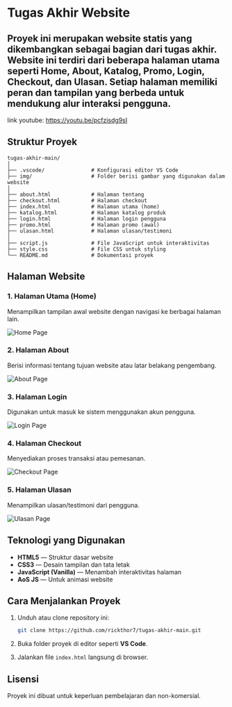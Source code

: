 # Tugas Akhir Website

Proyek ini merupakan website statis yang dikembangkan sebagai bagian dari tugas akhir. Website ini terdiri dari beberapa halaman utama seperti **Home**, **About**, **Katalog**, **Promo**, **Login**, **Checkout**, dan **Ulasan**.
Setiap halaman memiliki peran dan tampilan yang berbeda untuk mendukung alur interaksi pengguna.
---
link youtube: https://youtu.be/pcfzisdg9sI

## Struktur Proyek

```
tugas-akhir-main/
│
├── .vscode/               # Konfigurasi editor VS Code
├── img/                   # Folder berisi gambar yang digunakan dalam website
│
├── about.html             # Halaman tentang
├── checkout.html          # Halaman checkout
├── index.html             # Halaman utama (home)
├── katalog.html           # Halaman katalog produk
├── login.html             # Halaman login pengguna
├── promo.html             # Halaman promo (awal)
├── ulasan.html            # Halaman ulasan/testimoni
│
├── script.js              # File JavaScript untuk interaktivitas
├── style.css              # File CSS untuk styling
└── README.md              # Dokumentasi proyek
```



## Halaman Website

### 1. Halaman Utama (Home)

Menampilkan tampilan awal website dengan navigasi ke berbagai halaman lain.

![Home Page](https://raw.githubusercontent.com/rickthor7/tugas-akhir/refs/heads/main/img/thumbnail/index1.png)



### 2. Halaman About

Berisi informasi tentang tujuan website atau latar belakang pengembang.

![About Page](https://raw.githubusercontent.com/rickthor7/tugas-akhir/refs/heads/main/img/thumbnail/about.png)



### 3. Halaman Login

Digunakan untuk masuk ke sistem menggunakan akun pengguna.

![Login Page](https://github.com/rickthor7/tugas-akhir/blob/main/img/thumbnail/login.png?raw=true)



### 4. Halaman Checkout

Menyediakan proses transaksi atau pemesanan.

![Checkout Page](https://raw.githubusercontent.com/rickthor7/tugas-akhir/refs/heads/main/img/thumbnail/checkkout.png)



### 5. Halaman Ulasan

Menampilkan ulasan/testimoni dari pengguna.

![Ulasan Page](https://i.ibb.co.com/Y4LW0qQb/ulasan.png)



## Teknologi yang Digunakan

* **HTML5** — Struktur dasar website
* **CSS3** — Desain tampilan dan tata letak
* **JavaScript (Vanilla)** — Menambah interaktivitas halaman
* **AoS JS** — Untuk animasi website



## Cara Menjalankan Proyek

1. Unduh atau clone repository ini:

   ```bash
   git clone https://github.com/rickthor7/tugas-akhir-main.git
   ```
2. Buka folder proyek di editor seperti **VS Code**.
3. Jalankan file `index.html` langsung di browser.



## Lisensi

Proyek ini dibuat untuk keperluan pembelajaran dan non-komersial.





